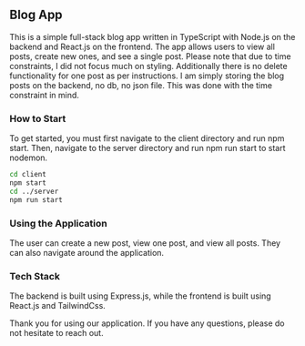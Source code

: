 ## Blog App
This is a simple full-stack blog app written in TypeScript with Node.js on the backend and React.js on the frontend. The app allows users to view all posts, create new ones, and see a single post. Please note that due to time constraints, I did not focus much on styling. Additionally there is no delete functionality for one post as per instructions.
I am simply storing the blog posts on the backend, no db, no json file. This was done with the time constraint in mind.

### How to Start
To get started, you must first navigate to the client directory and run npm start. Then, navigate to the server directory and run npm run start to start nodemon.

```bash
cd client
npm start
cd ../server
npm run start
```

### Using the Application
The user can create a new post, view one post, and view all posts. They can also navigate around the application.

### Tech Stack
The backend is built using Express.js, while the frontend is built using React.js and TailwindCss.

Thank you for using our application. If you have any questions, please do not hesitate to reach out.
